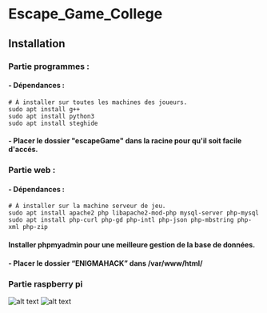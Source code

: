 # Escape_Game_College

## Installation

### Partie programmes :
#### - Dépendances : 
	# À installer sur toutes les machines des joueurs.
	sudo apt install g++
	sudo apt install python3
 	sudo apt install steghide
	     
#### - Placer le dossier "escapeGame" dans la racine pour qu'il soit facile d'accés.

    
### Partie web : 
#### - Dépendances : 
	# À installer sur la machine serveur de jeu.
	sudo apt install apache2 php libapache2-mod-php mysql-server php-mysql
	sudo apt install php-curl php-gd php-intl php-json php-mbstring php-xml php-zip
#### Installer phpmyadmin pour une meilleure gestion de la base de données.
             
#### - Placer le dossier “ENIGMAHACK” dans /var/www/html/ 


### Partie raspberry pi
![alt text](https://lemagduchat.ouest-france.fr/images/dossiers/2023-06/chat-cinema-061213.jpg)
![alt text](https://img.freepik.com/photos-gratuite/adorable-chaton-lunettes-soleil_23-2150886404.jpg?t=st=1710251187~exp=1710251787~hmac=cd4715bfccabd59da25eee0af69032bd2039555ffc914a9de834825b40f5be81)
